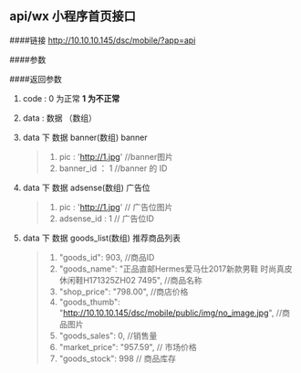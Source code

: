 ## api/wx  小程序首页接口


####链接
     http://10.10.10.145/dsc/mobile/?app=api

####参数




####返回参数
1. code : 0 为正常   **1 为不正常**
2. data  : 数据 （数组）
3. data 下 数据 banner(数组)   banner
    > 1. pic : 'http://1.jpg'   //banner图片
    > 2. banner_id ： 1      //banner 的 ID

4. data 下 数据 adsense(数组)   广告位
    > 1. pic  : 'http://1.jpg'   // 广告位图片
    > 2. adsense_id : 1    // 广告位ID

5. data 下 数据 goods_list(数组)   推荐商品列表
    > 1. "goods_id": 903,     //商品ID
    > 2. "goods_name": "正品直邮Hermes爱马仕2017新款男鞋 时尚真皮休闲鞋H171325ZH02   7495",   //商品名称
    > 3. "shop_price": "798.00",    //商店价格
    > 4. "goods_thumb": "http://10.10.10.145/dsc/mobile/public/img/no_image.jpg",    //商品图片
    > 5. "goods_sales": 0,    //销售量
    > 6. "market_price": "957.59",    //   市场价格
    > 7. "goods_stock": 998   //  商品库存
